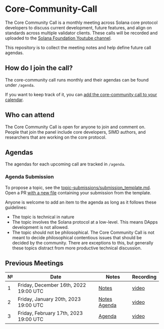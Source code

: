# Core-Community-Call

The Core Community Call is a monthly meeting across Solana core protocol developers to discuss current development, future features, and align on standards across multiple validator clients. These calls will be recorded and uploaded to the [Solana Foundation Youtube channel](https://www.youtube.com/@SolanaFndn).

This repository is to collect the meeting notes and help define future call agendas.

## How do I join the call?

The core-community call runs monthly and their agendas can be found under `/agenda`.

If you want to keep track of it, you can [add the core-community call to your calendar](https://calendar.google.com/calendar/u/0?cid=Y183MzUwZGY0NWVjNzZmYTMwZGUxNjEwNWZlNThkMGFhZTI4MzhlZThhOGM2NDNlMzRiODRmMmUyNThmNGM1ODZmQGdyb3VwLmNhbGVuZGFyLmdvb2dsZS5jb20).

## Who can attend

The Core Community Call is open for anyone to join and comment on. People that join the panel include core developers, SIMD authors, and researchers that are working on the core protocol.

## Agendas

The agendas for each upcoming call are tracked in `/agenda`. 

### Agenda Submission
To propose a topic, see the [topic-submissions/submission_template.md](topic-submissions/submission_template.md). Open a PR <u>with a new file</u> containing your submission from the template.

Anyone is welcome to add an item to the agenda as long as it follows these guidelines:

- The topic is technical in nature
- The topic involves the Solana protocol at a low-level. This means DApps development is not allowed.
- The topic should not be philosophical. The Core Community Call is not meant to decide philosophical contentious issues that should be decided by the community. There are exceptions to this, but generally these topics distract from more productive technical discussion.

## Previous Meetings

 №  | Date                             | Notes          | Recording            |
--- | -------------------------------- | -------------- | -------------------- |
1 | Friday, December 16th, 2022 19:00 UTC | [Notes](call-notes/call_1.md) | [video](https://www.youtube.com/watch?v=XZhy9VFGKZc) |
2 | Friday, January 20th, 2023 19:00 UTC | [Notes](call-notes/call_2.md) [Agenda](agenda/agenda_2.md) | [video](https://www.youtube.com/watch?v=SQXHgiUlU6E) |
3 | Friday, February 17th, 2023 19:00 UTC | [Agenda](agenda/agenda_3.md) | [video](https://www.youtube.com/watch?v=XkkxQAF-HhE)
